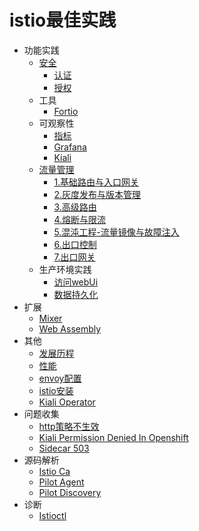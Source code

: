 # istio最佳实践

- 功能实践
  - [安全](功能实践/安全/README.md)
    * [认证](功能实践/安全/认证.md)
    * [授权](功能实践/安全/授权.md)
  - 工具
    * [Fortio](功能实践/工具/fortio.md)
  - 可观察性
    * [指标](功能实践/可观察性/指标.md)
    * [Grafana](功能实践/可观察性/grafana.md)
    * [Kiali](功能实践/可观察性/kiali.md)
  - [流量管理](功能实践/流量管理/README.md)
    * [1.基础路由与入口网关](功能实践/流量管理/1.基础路由与入口网关.md)
    * [2.灰度发布与版本管理](功能实践/流量管理/2.灰度发布与版本管理.md)
    * [3.高级路由](功能实践/流量管理/3.高级路由.md)
    * [4.熔断与限流](功能实践/流量管理/4.熔断与限流.md)
    * [5.混沌工程-流量镜像与故障注入](功能实践/流量管理/5.混沌工程-流量镜像与故障注入.md)
    * [6.出口控制](功能实践/流量管理/6.出口控制.md)
    * [7.出口网关](功能实践/流量管理/7.出口网关.md)
  - 生产环境实践
    * [访问webUi](功能实践/生产环境实践/访问webUi.md)
    * [数据持久化](功能实践/生产环境实践/数据持久化.md)
- 扩展
  * [Mixer](扩展/Mixer.md)
  * [Web Assembly](扩展/WebAssembly.md)
- 其他
  * [发展历程](其他/发展历程.md)
  * [性能](其他/性能.md)
  * [envoy配置](其他/envoy配置.md)
  * [istio安装](其他/istio安装.md)
  * [Kiali Operator](其他/kiali-operator.md)
- 问题收集
  * [http策略不生效](问题收集/http策略不生效.md)
  * [Kiali Permission Denied In Openshift](问题收集/kiali_permission_denied_in_openshift.md)
  * [Sidecar 503](问题收集/sidecar_503.md)
- 源码解析
  * [Istio Ca](源码解析/istio_ca.md)
  * [Pilot Agent](源码解析/pilot-agent.md)
  * [Pilot Discovery](源码解析/pilot-discovery.md)
- 诊断
  * [Istioctl](诊断/istioctl.md)
